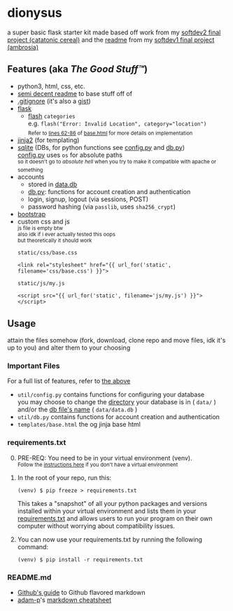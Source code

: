 # dionysus

a super basic flask starter kit made based off work from my [softdev2 final project (catatonic cereal)](https://github.com/tfabiha/ccereal/) and the [readme](https://github.com/rachel-ng/group-d-etat) from my [softdev1 final project (ambrosia)](https://github.com/rachel-ng/group-d-etat)  

## Features (aka *The Good Stuff<!-- $#!+-->™*)

<!-- For a list of in progress<sup>*(ish)*</sup> features, [refer to this](#to-do) -->

- python3, html, css, etc. 
- [semi decent readme](#sample.md) to base stuff off of  
- [.gitignore](.gitignore) (it's also a [gist](https://gist.github.com/rachel-ng/7e26de56cb4a6370164213bd33c31f54))
- [flask](http://flask.pocoo.org/)
    - [flash](http://flask.pocoo.org/docs/1.0/patterns/flashing/) `categories`  
      e.g. `flash("Error: Invalid Location", category="location")`  
      <sub>Refer to [lines 62-86](https://github.com/rachel-ng/dionysus/blob/master/templates/base.html#L62-L86) of [base.html](templates/base.html) for more details on implementation</sub>
- [jinja2](http://jinja.pocoo.org/) (for templating)
- [sqlite](https://docs.python.org/3.4/library/sqlite3.html) (DBs, for python functions see [config.py](util/config.py) and [db.py](util/db.py))  
    [config.py](util/config.py) uses `os` for absolute paths  
    <sup>so it doesn't go to *absolute hell* when you try to make it compatible with apache or something</sup>  
- accounts
    - stored in [data.db](data/data.db)
    - [db.py](util/db.py): functions for account creation and authentication
    - login, signup, logout (via sessions, POST)
    - password hashing (via `passlib`, uses `sha256_crypt`)
- [bootstrap](https://getbootstrap.com/)  
- custom css and js  
    <sup>js file is empty btw</sup>   
    <sup>also idk if i ever actually tested this oops</sup>   
    <sup>but theoretically it should work</sup>   
    ```
    static/css/base.css
    
    <link rel="stylesheet" href="{{ url_for('static', filename='css/base.css') }}">
    ```
    ```
    static/js/my.js
    
    <script src="{{ url_for('static', filename='js/my.js') }}"></script>
    ```


## Usage

attain the files somehow (fork, download, clone repo and move files, idk it's up to you) and alter them to your choosing

### Important Files

For a full list of features, refer to [the above](#the-good-)

- `util/config.py` contains functions for configuring your database  
    you may choose to change the [directory](https://github.com/rachel-ng/dionysus/blob/master/util/config.py#L8) your database is in ( `data/` ) and/or the [db file's name](https://github.com/rachel-ng/dionysus/blob/master/util/config.py#L9) ( `data/data.db` )
- `util/db.py` contains functions for account creation and authentication
- `templates/base.html` the og jinja base html


### requirements.txt

0. PRE-REQ: You need to be in your virtual environment (venv).  
<sup>Follow the [instructions here](sample.md#dependencies) if you don't have a virtual environment</sup>

1. In the root of your repo, run this: 

    ```
    (venv) $ pip freeze > requirements.txt
    ```
    
    This takes a "snapshot" of all your python packages and versions installed within your virtual environment and lists them in your [requirements.txt](requirements.txt) and allows users to run your program on their own computer without worrying about compatibility issues. 
    
2. You can now use your requirements.txt by running the following command: 
    ```
    (venv) $ pip install -r requirements.txt
    ```


### README.md

- [Github's guide](https://guides.github.com/features/mastering-markdown/) to Github flavored markdown
- [adam-p](https://github.com/adam-p)'s [markdown cheatsheet](https://github.com/adam-p/markdown-here/wiki/Markdown-Cheatsheet)



